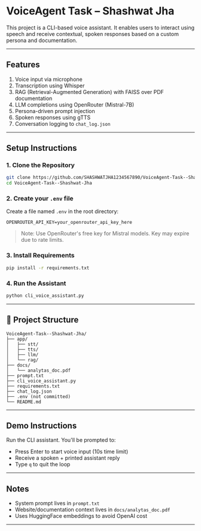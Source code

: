 # VoiceAgent Task – Shashwat Jha

This project is a CLI-based voice assistant. It enables users to interact using speech and receive contextual, spoken responses based on a custom persona and documentation.

---

## Features
1. Voice input via microphone
2. Transcription using Whisper
3. RAG (Retrieval-Augmented Generation) with FAISS over PDF documentation
4. LLM completions using OpenRouter (Mistral-7B)
5. Persona-driven prompt injection
6. Spoken responses using gTTS
7. Conversation logging to `chat_log.json`

---

## Setup Instructions

### 1. Clone the Repository
```bash
git clone https://github.com/SHASHWATJHA1234567890/VoiceAgent-Task--Shashwat-Jha.git
cd VoiceAgent-Task--Shashwat-Jha
```

### 2. Create your `.env` file
Create a file named `.env` in the root directory:
```
OPENROUTER_API_KEY=your_openrouter_api_key_here
```

> Note: Use OpenRouter's free key for Mistral models. Key may expire due to rate limits.

### 3. Install Requirements
```bash
pip install -r requirements.txt
```

### 4. Run the Assistant
```bash
python cli_voice_assistant.py
```

---

## 📁 Project Structure
```
VoiceAgent-Task--Shashwat-Jha/
├── app/
│   ├── stt/
│   ├── tts/
│   ├── llm/
│   └── rag/
├── docs/
│   └── analytas_doc.pdf
├── prompt.txt
├── cli_voice_assistant.py
├── requirements.txt
├── chat_log.json
├── .env (not committed)
└── README.md
```

---

## Demo Instructions
Run the CLI assistant. You'll be prompted to:
- Press Enter to start voice input (10s time limit)
- Receive a spoken + printed assistant reply
- Type `q` to quit the loop

---

## Notes
- System prompt lives in `prompt.txt`
- Website/documentation context lives in `docs/analytas_doc.pdf`
- Uses HuggingFace embeddings to avoid OpenAI cost

---
